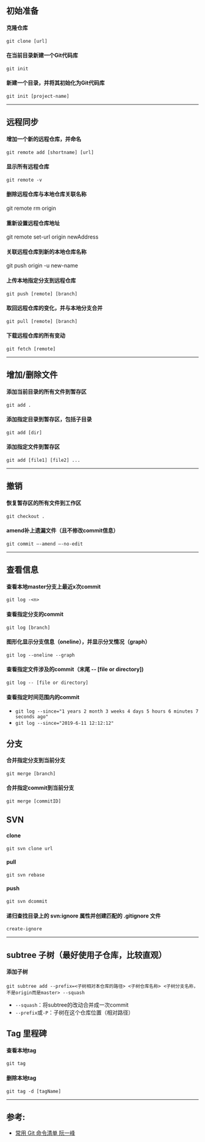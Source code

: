 ## 初始准备
#### 克隆仓库
`git clone [url]`
#### 在当前目录新建一个Git代码库
`git init`
#### 新建一个目录，并将其初始化为Git代码库
`git init [project-name]`

---
## 远程同步
#### 增加一个新的远程仓库，并命名
`git remote add [shortname] [url]`
#### 显示所有远程仓库
`git remote -v`
#### 删除远程仓库与本地仓库关联名称
git remote rm origin
#### 重新设置远程仓库地址
git remote set-url origin newAddress
#### 关联远程仓库到新的本地仓库名称
git push origin -u new-name
#### 上传本地指定分支到远程仓库
`git push [remote] [branch]`
#### 取回远程仓库的变化，并与本地分支合并
`git pull [remote] [branch]`
#### 下载远程仓库的所有变动
`git fetch [remote]`

---
## 增加/删除文件
#### 添加当前目录的所有文件到暂存区
`git add .`
#### 添加指定目录到暂存区，包括子目录
`git add [dir]`
#### 添加指定文件到暂存区
`git add [file1] [file2] ...`

---
## 撤销
#### 恢复暂存区的所有文件到工作区
`git checkout .`
#### amend补上遗漏文件（且不修改commit信息）
`git commit –-amend –-no-edit`

---
## 查看信息
#### 查看本地master分支上最近x次commit
`git log -<n>`
#### 查看指定分支的commit
`git log [branch]`
#### 图形化显示分支信息（oneline），并显示分叉情况（graph）
`git log --oneline --graph`
#### 查看指定文件涉及的commit（末尾 -- [file or directory])
`git log -- [file or directory]`
#### 查看指定时间范围内的commit
- `git log --since="1 years 2 month 3 weeks 4 days 5 hours 6 minutes 7 seconds ago"`  
- `git log --since="2019-6-11 12:12:12"`

## 分支
#### 合并指定分支到当前分支
`git merge [branch]`
#### 合并指定commit到当前分支

`git merge [commitID]`

## SVN

#### clone

``` git svn clone url ```

#### pull

``` git svn rebase ```

#### push

``` git svn dcommit ```

#### 递归查找目录上的 svn:ignore 属性并创建匹配的 .gitignore 文件

```create-ignore```

---

## subtree 子树（最好使用子仓库，比较直观）

#### 添加子树

```git subtree add --prefix=<子树相对本仓库的路径> <子树仓库名称> <子树分支名称，不是origin而是master> --squash```

-   ```--squash```：将subtree的改动合并成一次commit
-   ```--prefix```或```-P```：子树在这个仓库位置（相对路径）

## Tag 里程碑

#### 查看本地tag

`git tag`
#### 删除本地tag
`git tag -d [tagName]`

---
## 参考:
- [常用 Git 命令清单 阮一峰](https://www.cnblogs.com/chenwolong/p/GIT.html)
